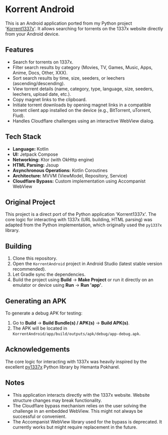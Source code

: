 # Korrent Android

This is an Android application ported from my Python project '[Korrent1337x](https://github.com/kozydot/Korrent1337x)'. It allows searching for torrents on the 1337x website directly from your Android device.

## Features

*   Search for torrents on 1337x.
*   Filter search results by category (Movies, TV, Games, Music, Apps, Anime, Docs, Other, XXX).
*   Sort search results by time, size, seeders, or leechers (ascending/descending).
*   View torrent details (name, category, type, language, size, seeders, leechers, upload date, etc.).
*   Copy magnet links to the clipboard.
*   Initiate torrent downloads by opening magnet links in a compatible torrent client app installed on the device (e.g., BitTorrent, uTorrent, Flud).
*   Handles Cloudflare challenges using an interactive WebView dialog.

## Tech Stack

*   **Language:** Kotlin
*   **UI:** Jetpack Compose
*   **Networking:** Ktor (with OkHttp engine)
*   **HTML Parsing:** Jsoup
*   **Asynchronous Operations:** Kotlin Coroutines
*   **Architecture:** MVVM (ViewModel, Repository, Service)
*   **Cloudflare Bypass:** Custom implementation using Accompanist WebView

## Original Project

This project is a direct port of the Python application 'Korrent1337x'. The core logic for interacting with 1337x (URL building, HTML parsing) was adapted from the Python implementation, which originally used the `py1337x` library.

## Building

1.  Clone this repository.
2.  Open the `KorrentAndroid` project in Android Studio (latest stable version recommended).
3.  Let Gradle sync the dependencies.
4.  Build the project using **Build** -> **Make Project** or run it directly on an emulator or device using **Run** -> **Run 'app'**.

## Generating an APK

To generate a debug APK for testing:
1.  Go to **Build** -> **Build Bundle(s) / APK(s)** -> **Build APK(s)**.
2.  The APK will be located in `KorrentAndroid/app/build/outputs/apk/debug/app-debug.apk`.

## Acknowledgements

The core logic for interacting with 1337x was heavily inspired by the excellent [py1337x](https://github.com/hemantapkh/1337x) Python library by Hemanta Pokharel.
## Notes

*   This application interacts directly with the 1337x website. Website structure changes may break functionality.
*   The Cloudflare bypass mechanism relies on the user solving the challenge in an embedded WebView. This might not always be successful or convenient.
*   The Accompanist WebView library used for the bypass is deprecated. It currently works but might require replacement in the future.
